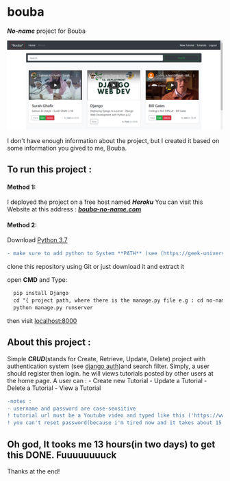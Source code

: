 # bouba
***No-name*** project for Bouba

![ScreenShot](https://github.com/A-Arari/bouba/blob/master/preview.PNG)

I don't have enough information about the project, but I created it based on some information you gived to me, Bouba.

## To run this project :
  #### Method 1:
  
  I deployed the project on a free host named ***Heroku***
  You can visit this Website at this address : ***[bouba-no-name.com](https://bouba-no-name.herokuapp.com/)***
  
  #### Method 2:
  
  Download [Python 3.7](https://www.python.org/downloads/)
  ```diff
  - make sure to add python to System **PATH** (see (https://geek-university.com/python/add-python-to-the-windows-path/)) 
  ```
  clone this repository using Git or just download it and extract it
  
  open **CMD** and Type:
  
  ```diff
    pip install Django
    cd "{ project path, where there is the manage.py file e.g : cd no-name}"
    python manage.py runserver
  ```
then visit [localhost:8000](https://127.0.0.1:8000)

## About this project :
  Simple ***CRUD***(stands for Create, Retrieve, Update, Delete) project with authentication system (see [django auth](https://docs.djangoproject.com/en/3.0/topics/auth/default/))and search filter.
  Simply, a user should register then login. he will views tutorials posted by other users at the home page.
  A user can :
    - Create new Tutorial
    - Update a Tutorial
    - Delete a Tutorial
    - View a Tutorial
    
```diff    
-notes :
- username and password are case-sensitive
! tutorial url must be a Youtube video and typed like this ('https://www.youtube.com/watch?v=5xInN-fZNnE' OR only the ID 'v=5xInN-fZNnE)
! you can't reset password(because i'm tired now and it takes about 15 minutes with django to get is done)
```

## Oh god, It tooks me 13 hours(in two days) to get this DONE. Fuuuuuuuuck

Thanks at the end!
